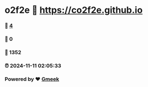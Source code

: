 # o2f2e :link: https://co2f2e.github.io 
### :page_facing_up: [4](https://co2f2e.github.io/tag.html) 
### :speech_balloon: 0 
### :hibiscus: 1352 
### :alarm_clock: 2024-11-11 02:05:33 
### Powered by :heart: [Gmeek](https://github.com/Meekdai/Gmeek)
